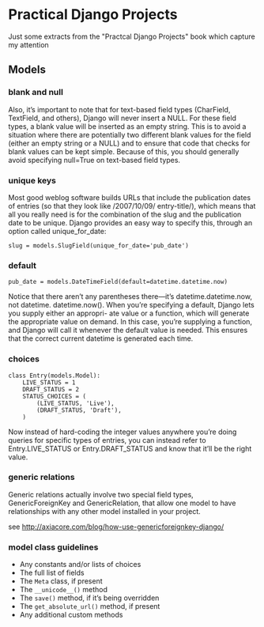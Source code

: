 # Practical Django Projects

Just some extracts from the "Practcal Django Projects" book which capture my attention

## Models

### blank and null
Also, it’s important to note that for text-based field types (CharField, TextField, and others), Django
will never insert a NULL. For these field types, a blank value will be inserted as an empty string. This is to
avoid a situation where there are potentially two different blank values for the field (either an empty string or
a NULL) and to ensure that code that checks for blank values can be kept simple. Because of this, you should
generally avoid specifying null=True on text-based field types.

### unique keys
Most good weblog software
builds URLs that include the publication dates of entries (so that they look like /2007/10/09/
entry-title/), which means that all you really need is for the combination of the slug and the
publication date to be unique. Django provides an easy way to specify this, through an option
called unique_for_date:

    slug = models.SlugField(unique_for_date='pub_date')

### default

    pub_date = models.DateTimeField(default=datetime.datetime.now)

Notice that there aren’t any parentheses there—it’s datetime.datetime.now, not datetime.
datetime.now(). When you’re specifying a default, Django lets you supply either an appropri-
ate value or a function, which will generate the appropriate value on demand. In this case,
you’re supplying a function, and Django will call it whenever the default value is needed. This
ensures that the correct current datetime is generated each time.

### choices

    class Entry(models.Model):
        LIVE_STATUS = 1
        DRAFT_STATUS = 2
        STATUS_CHOICES = (
            (LIVE_STATUS, 'Live'),
            (DRAFT_STATUS, 'Draft'),
        )

Now instead of hard-coding the integer values anywhere you’re doing queries for specific
types of entries, you can instead refer to Entry.LIVE_STATUS or Entry.DRAFT_STATUS and know
that it’ll be the right value.

### generic relations
Generic relations actually involve two special field types, GenericForeignKey and
GenericRelation, that allow one model to have relationships with any other model installed in
your project.

see http://axiacore.com/blog/how-use-genericforeignkey-django/

### model class guidelines

- Any constants and/or lists of choices
- The full list of fields
- The `Meta` class, if present
- The `__unicode__()` method
- The `save()` method, if it’s being overridden
- The `get_absolute_url()` method, if present
- Any additional custom methods
